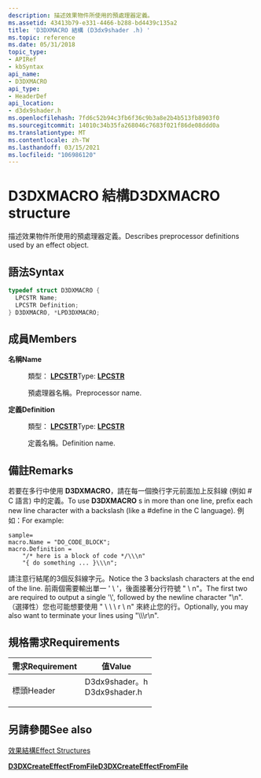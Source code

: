 ```yaml
---
description: 描述效果物件所使用的預處理器定義。
ms.assetid: 43413b79-e331-4466-b288-bd4439c135a2
title: 'D3DXMACRO 結構 (D3dx9shader .h) '
ms.topic: reference
ms.date: 05/31/2018
topic_type:
- APIRef
- kbSyntax
api_name:
- D3DXMACRO
api_type:
- HeaderDef
api_location:
- d3dx9shader.h
ms.openlocfilehash: 7fd6c52b94c3fb6f36c9b3a8e2b4b513fb8903f0
ms.sourcegitcommit: 14010c34b35fa268046c7683f021f86de08ddd0a
ms.translationtype: MT
ms.contentlocale: zh-TW
ms.lasthandoff: 03/15/2021
ms.locfileid: "106986120"
---
```

# <a name="d3dxmacro-structure"></a><span data-ttu-id="798c4-103">D3DXMACRO 結構</span><span class="sxs-lookup"><span data-stu-id="798c4-103">D3DXMACRO structure</span></span>

<span data-ttu-id="798c4-104">描述效果物件所使用的預處理器定義。</span><span class="sxs-lookup"><span data-stu-id="798c4-104">Describes preprocessor definitions used by an effect object.</span></span>

## <a name="syntax"></a><span data-ttu-id="798c4-105">語法</span><span class="sxs-lookup"><span data-stu-id="798c4-105">Syntax</span></span>


```C++
typedef struct D3DXMACRO {
  LPCSTR Name;
  LPCSTR Definition;
} D3DXMACRO, *LPD3DXMACRO;
```



## <a name="members"></a><span data-ttu-id="798c4-106">成員</span><span class="sxs-lookup"><span data-stu-id="798c4-106">Members</span></span>

<dl> <dt>

<span data-ttu-id="798c4-107">**名稱**</span><span class="sxs-lookup"><span data-stu-id="798c4-107">**Name**</span></span>
</dt> <dd>

<span data-ttu-id="798c4-108">類型： **[ **LPCSTR**](../winprog/windows-data-types.md)**</span><span class="sxs-lookup"><span data-stu-id="798c4-108">Type: **[**LPCSTR**](../winprog/windows-data-types.md)**</span></span>

</dd> <dd>

<span data-ttu-id="798c4-109">預處理器名稱。</span><span class="sxs-lookup"><span data-stu-id="798c4-109">Preprocessor name.</span></span>

</dd> <dt>

<span data-ttu-id="798c4-110">**定義**</span><span class="sxs-lookup"><span data-stu-id="798c4-110">**Definition**</span></span>
</dt> <dd>

<span data-ttu-id="798c4-111">類型： **[ **LPCSTR**](../winprog/windows-data-types.md)**</span><span class="sxs-lookup"><span data-stu-id="798c4-111">Type: **[**LPCSTR**](../winprog/windows-data-types.md)**</span></span>

</dd> <dd>

<span data-ttu-id="798c4-112">定義名稱。</span><span class="sxs-lookup"><span data-stu-id="798c4-112">Definition name.</span></span>

</dd> </dl>

## <a name="remarks"></a><span data-ttu-id="798c4-113">備註</span><span class="sxs-lookup"><span data-stu-id="798c4-113">Remarks</span></span>

<span data-ttu-id="798c4-114">若要在多行中使用 **D3DXMACRO**，請在每一個換行字元前面加上反斜線 (例如 \# C 語言) 中的定義。</span><span class="sxs-lookup"><span data-stu-id="798c4-114">To use **D3DXMACRO** s in more than one line, prefix each new line character with a backslash (like a \#define in the C language).</span></span> <span data-ttu-id="798c4-115">例如：</span><span class="sxs-lookup"><span data-stu-id="798c4-115">For example:</span></span>


```
sample=
macro.Name = "DO_CODE_BLOCK";
macro.Definition =
    "/* here is a block of code */\\\n"
    "{ do something ... }\\\n";
```



<span data-ttu-id="798c4-116">請注意行結尾的3個反斜線字元。</span><span class="sxs-lookup"><span data-stu-id="798c4-116">Notice the 3 backslash characters at the end of the line.</span></span> <span data-ttu-id="798c4-117">前兩個需要輸出單一 ' \\ '，後面接著分行符號 " \\ n"。</span><span class="sxs-lookup"><span data-stu-id="798c4-117">The first two are required to output a single '\\', followed by the newline character "\\n".</span></span> <span data-ttu-id="798c4-118">（選擇性）您也可能想要使用 " \\ \\ \\ r \\ n" 來終止您的行。</span><span class="sxs-lookup"><span data-stu-id="798c4-118">Optionally, you may also want to terminate your lines using "\\\\\\r\\n".</span></span>

## <a name="requirements"></a><span data-ttu-id="798c4-119">規格需求</span><span class="sxs-lookup"><span data-stu-id="798c4-119">Requirements</span></span>



| <span data-ttu-id="798c4-120">需求</span><span class="sxs-lookup"><span data-stu-id="798c4-120">Requirement</span></span> | <span data-ttu-id="798c4-121">值</span><span class="sxs-lookup"><span data-stu-id="798c4-121">Value</span></span> |
|-------------------|------------------------------------------------------------------------------------------|
| <span data-ttu-id="798c4-122">標頭</span><span class="sxs-lookup"><span data-stu-id="798c4-122">Header</span></span><br/> | <dl> <span data-ttu-id="798c4-123"><dt>D3dx9shader。h</dt></span><span class="sxs-lookup"><span data-stu-id="798c4-123"><dt>D3dx9shader.h</dt></span></span> </dl> |



## <a name="see-also"></a><span data-ttu-id="798c4-124">另請參閱</span><span class="sxs-lookup"><span data-stu-id="798c4-124">See also</span></span>

<dl> <dt>

[<span data-ttu-id="798c4-125">效果結構</span><span class="sxs-lookup"><span data-stu-id="798c4-125">Effect Structures</span></span>](dx9-graphics-reference-effects-structures.md)
</dt> <dt>

[<span data-ttu-id="798c4-126">**D3DXCreateEffectFromFile**</span><span class="sxs-lookup"><span data-stu-id="798c4-126">**D3DXCreateEffectFromFile**</span></span>](d3dxcreateeffectfromfile.md)
</dt> </dl>

 

 
